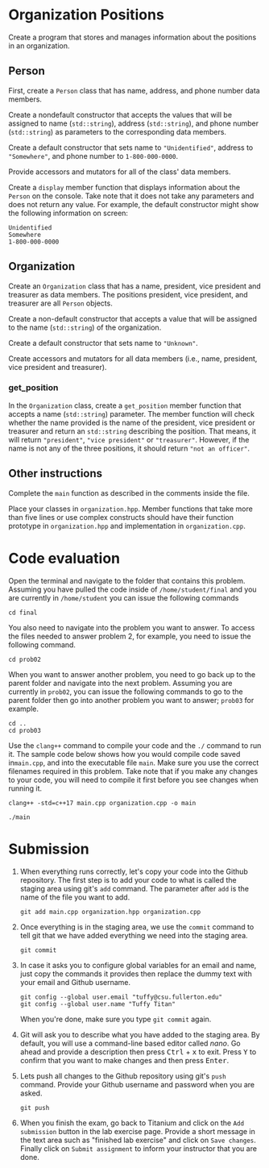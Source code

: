# Organization Positions
Create a program that stores and manages information about the positions in an organization.

## Person
First, create a `Person` class that has name, address, and phone number data members.

Create a nondefault constructor that accepts the values that will be assigned to name (`std::string`), address (`std::string`), and phone number (`std::string`) as parameters to the corresponding data members.

Create a default constructor that sets name to `"Unidentified"`, address to `"Somewhere"`, and phone number to `1-800-000-0000`.

Provide accessors and mutators for all of the class' data members.

Create a `display` member function that displays information about the `Person` on the console. Take note that it does not take any parameters and does not return any value. For example, the default constructor might show the following information on screen:

```
Unidentified
Somewhere
1-800-000-0000
```

## Organization
Create an `Organization` class that has a name, president, vice president and treasurer as data members. The positions president, vice president, and treasurer are all `Person` objects.

Create a non-default constructor that accepts a value that will be assigned to the name (`std::string`) of the organization.

Create a default constructor that sets name to `"Unknown"`.

Create accessors and mutators for all data members (i.e., name, president, vice president and treasurer).

### get_position
In the `Organization` class, create a `get_position` member function that accepts a name (`std::string`) parameter. The member function will check whether the name provided is the name of the president, vice president or treasurer and return an `std::string` describing the position. That means, it will return `"president"`, `"vice president"` or `"treasurer"`. However, if the name is not any of the three positions, it should return `"not an officer"`.

## Other instructions
Complete the `main` function as described in the comments inside the file.

Place your classes in `organization.hpp`. Member functions that take more than five lines or use complex constructs should have their function prototype in `organization.hpp` and implementation in `organization.cpp`.

# Code evaluation
Open the terminal and navigate to the folder that contains this problem. Assuming you have pulled the code inside of `/home/student/final` and you are currently in `/home/student` you can issue the following commands

```
cd final
```

You also need to navigate into the problem you want to answer. To access the files needed to answer problem 2, for example, you need to issue the following command.

```
cd prob02
```

When you want to answer another problem, you need to go back up to the parent folder and navigate into the next problem. Assuming you are currently in `prob02`, you can issue the following commands to go to the parent folder then go into another problem you want to answer; `prob03` for example.

```
cd ..
cd prob03
```

Use the `clang++` command to compile your code and the `./` command to run it. The sample code below shows how you would compile code saved in`main.cpp`, and into the executable file `main`. Make sure you use the correct filenames required in this problem.  Take note that if you make any changes to your code, you will need to compile it first before you see changes when running it.

```
clang++ -std=c++17 main.cpp organization.cpp -o main

./main
```

# Submission
1. When everything runs correctly, let's copy your code into the Github repository. The first step is to add your code to what is called the staging area using git's `add` command. The parameter after `add` is the name of the file you want to add.

    ```
    git add main.cpp organization.hpp organization.cpp
    ```

1. Once everything is in the staging area, we use the `commit` command to tell git that we have added everything we need into the staging area.

    ```
    git commit
    ```
1. In case it asks you  to configure global variables for an email and name, just copy the commands it provides then replace the dummy text with your email and Github username.

    ```
    git config --global user.email "tuffy@csu.fullerton.edu"
    git config --global user.name "Tuffy Titan"
    ```
    When you're done, make sure you type `git commit` again.  

1. Git will ask you to describe what you have added to the staging area. By default, you will use a command-line based editor called *nano*. Go ahead and provide a description then press <kbd>Ctrl</kbd> + <kbd>x</kbd> to exit. Press <kbd>Y</kbd> to confirm that you want to make changes and then press <kbd>Enter</kbd>.
1. Lets push all changes to the Github repository using git's `push` command. Provide your Github username and password when you are asked.

    ```
    git push
    ```

1. When you finish the exam, go back to Titanium and click on the `Add submission` button in the lab exercise page. Provide a short message in the text area such as "finished lab exercise" and click on `Save changes`. Finally click on `Submit assignment` to inform your instructor that you are done.
